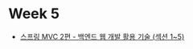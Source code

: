 # Week 5

- [스프링 MVC 2편 - 백엔드 웹 개발 활용 기술 (섹션 1~5)](https://www.inflearn.com/course/%EC%8A%A4%ED%94%84%EB%A7%81-mvc-2)
